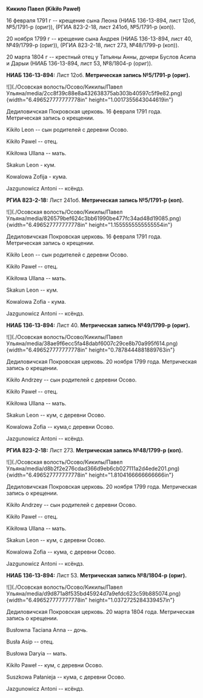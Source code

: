 **Кикило Павел (Kikiło Paweł)**

16 февраля 1791 г -- крещение сына Леона (НИАБ 136-13-894, лист 12об,
№5/1791-р (ориг)), (РГИА 823-2-18, лист 241об, №5/1791-р (коп)).

20 ноября 1799 г -- крещение сына Андрея (НИАБ 136-13-894, лист 40,
№49/1799-р (ориг)), (РГИА 823-2-18, лист 273, №48/1799-р (коп)).

20 марта 1804 г -- крестный отец у Татьяны Анны, дочери Буслов Асипа и
Дарыи (НИАБ 136-13-894, лист 53, №8/1804-р (ориг)).

**НИАБ 136-13-894:** Лист 12об. **Метрическая запись №5/1791-р (ориг).**

![](./Осовская волость/Осово/Кикилы/Павел Ульяна/media/2cc8f39c88e8a432638375ab303b40597c5f9e82.png){width="6.496527777777778in"
height="1.0017355643044619in"}

Дедиловичская Покровская церковь. 16 февраля 1791 года. Метрическая
запись о крещении.

Kikiło Leon -- сын родителей с деревни Осово.

Kikiło Pawel -- отец.

Kikiłowa Ullana -- мать.

Skakun Leon - кум.

Kowalowa Zofija - кума.

Jazgunowicz Antoni -- ксёндз.

**РГИА 823-2-18:** Лист 241об. **Метрическая запись №5/1791-р (коп).**

![](./Осовская волость/Осово/Кикилы/Павел Ульяна/media/826579bef624c3bb61990be477fc34ad48d19085.png){width="6.496527777777778in"
height="1.1555555555555554in"}

Дедиловичская Покровская церковь. 16 февраля 1791 года. Метрическая
запись о крещении.

Kikiło Leon -- сын родителей с деревни Осово.

Kikiło Paweł -- отец.

Kikiłowa Ullana -- мать.

Skakun Leon -- кум.

Kowalowa Zofia - кума.

Jazgunowicz Antoni -- ксёндз.

**НИАБ 136-13-894:** Лист 40. **Метрическая запись №49/1799-р (ориг).**

![](./Осовская волость/Осово/Кикилы/Павел Ульяна/media/38ae9f6ecc5fa48dabf6007c29ce8b70a995f614.png){width="6.496527777777778in"
height="0.7878444881889763in"}

Дедиловичская Покровская церковь. 20 ноября 1799 года. Метрическая
запись о крещении.

Kikiło Andrzey -- сын родителей с деревни Осовo.

Kikiło Paweł -- отец.

Kikiłowa Ullana -- мать.

Skakun Leon -- кум, с деревни Осовo.

Kowalowa Zofia -- кума,с деревни Осовo.

Jazgunowicz Antoni -- ксёндз.

**РГИА 823-2-18:** Лист 273. **Метрическая запись №48/1799-р (коп).**

![](./Осовская волость/Осово/Кикилы/Павел Ульяна/media/d8b2f2e276cdad366d9eb6cb027111a2d4ede201.png){width="6.496527777777778in"
height="1.8104166666666666in"}

Дедиловичская Покровская церковь. 20 ноября 1799 года. Метрическая
запись о крещении.

Kikiło Andrzey -- сын родителей с деревни Осово.

Kikiło Paweł -- отец.

Kikiłowa Ullana -- мать.

Skakun Leon -- кум, с деревни Осово.

Kowalowa Zofia -- кума, с деревни Осово.

Jazgunowicz Antoni -- ксёндз.

**НИАБ 136-13-894:** Лист 53. **Метрическая запись №8/1804-р (ориг).**

![](./Осовская волость/Осово/Кикилы/Павел Ульяна/media/d9d871a8f535bd45924d7a9efdc623c59b885074.png){width="6.496527777777778in"
height="1.0372725284339457in"}

Дедиловичская Покровская церковь. 20 марта 1804 года. Метрическая запись
о крещении.

Busłowna Taciana Anna -- дочь.

Busła Asip -- отец.

Busłowa Daryia -- мать.

Kikiło Paweł -- кум, с деревни Осовo.

Suszkowa Pałanieja -- кума, с деревни Осовo.

Jazgunowicz Antoni -- ксёндз.

